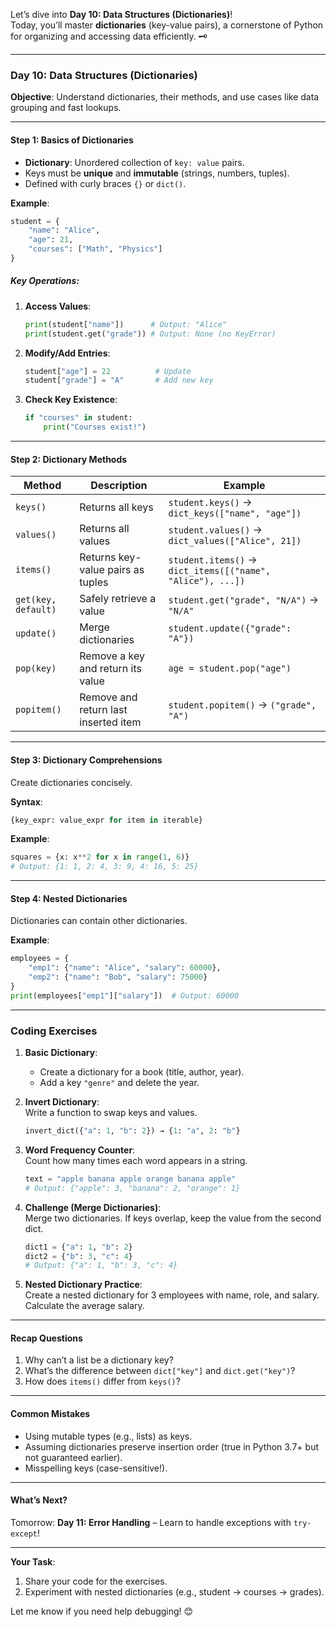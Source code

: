 Let’s dive into **Day 10: Data Structures (Dictionaries)**!  
Today, you’ll master **dictionaries** (key-value pairs), a cornerstone of Python for organizing and accessing data efficiently. 🗝️  

---

### **Day 10: Data Structures (Dictionaries)**  
**Objective**: Understand dictionaries, their methods, and use cases like data grouping and fast lookups.  

---

#### **Step 1: Basics of Dictionaries**  
- **Dictionary**: Unordered collection of `key: value` pairs.  
- Keys must be **unique** and **immutable** (strings, numbers, tuples).  
- Defined with curly braces `{}` or `dict()`.  

**Example**:  
```python  
student = {  
    "name": "Alice",  
    "age": 21,  
    "courses": ["Math", "Physics"]  
}  
```  

##### **Key Operations**:  
1. **Access Values**:  
   ```python  
   print(student["name"])      # Output: "Alice"  
   print(student.get("grade")) # Output: None (no KeyError)  
   ```  
2. **Modify/Add Entries**:  
   ```python  
   student["age"] = 22          # Update  
   student["grade"] = "A"       # Add new key  
   ```  
3. **Check Key Existence**:  
   ```python  
   if "courses" in student:  
       print("Courses exist!")  
   ```  

---

#### **Step 2: Dictionary Methods**  
| Method          | Description                          | Example                          |  
|-----------------|--------------------------------------|----------------------------------|  
| `keys()`        | Returns all keys                     | `student.keys()` → `dict_keys(["name", "age"])` |  
| `values()`      | Returns all values                   | `student.values()` → `dict_values(["Alice", 21])` |  
| `items()`       | Returns key-value pairs as tuples    | `student.items()` → `dict_items([("name", "Alice"), ...])` |  
| `get(key, default)` | Safely retrieve a value          | `student.get("grade", "N/A")` → `"N/A"` |  
| `update()`      | Merge dictionaries                   | `student.update({"grade": "A"})` |  
| `pop(key)`      | Remove a key and return its value    | `age = student.pop("age")` |  
| `popitem()`     | Remove and return last inserted item | `student.popitem()` → `("grade", "A")` |  

---

#### **Step 3: Dictionary Comprehensions**  
Create dictionaries concisely.  

**Syntax**:  
```python  
{key_expr: value_expr for item in iterable}  
```  

**Example**:  
```python  
squares = {x: x**2 for x in range(1, 6)}  
# Output: {1: 1, 2: 4, 3: 9, 4: 16, 5: 25}  
```  

---

#### **Step 4: Nested Dictionaries**  
Dictionaries can contain other dictionaries.  

**Example**:  
```python  
employees = {  
    "emp1": {"name": "Alice", "salary": 60000},  
    "emp2": {"name": "Bob", "salary": 75000}  
}  
print(employees["emp1"]["salary"])  # Output: 60000  
```  

---

### **Coding Exercises**  
1. **Basic Dictionary**:  
   - Create a dictionary for a book (title, author, year).  
   - Add a key `"genre"` and delete the year.  

2. **Invert Dictionary**:  
   Write a function to swap keys and values.  
   ```python  
   invert_dict({"a": 1, "b": 2}) → {1: "a", 2: "b"}  
   ```  

3. **Word Frequency Counter**:  
   Count how many times each word appears in a string.  
   ```python  
   text = "apple banana apple orange banana apple"  
   # Output: {"apple": 3, "banana": 2, "orange": 1}  
   ```  

4. **Challenge (Merge Dictionaries)**:  
   Merge two dictionaries. If keys overlap, keep the value from the second dict.  
   ```python  
   dict1 = {"a": 1, "b": 2}  
   dict2 = {"b": 3, "c": 4}  
   # Output: {"a": 1, "b": 3, "c": 4}  
   ```  

5. **Nested Dictionary Practice**:  
   Create a nested dictionary for 3 employees with name, role, and salary.  
   Calculate the average salary.  

---

#### **Recap Questions**  
1. Why can’t a list be a dictionary key?  
2. What’s the difference between `dict["key"]` and `dict.get("key")`?  
3. How does `items()` differ from `keys()`?  

---

#### **Common Mistakes**  
- Using mutable types (e.g., lists) as keys.  
- Assuming dictionaries preserve insertion order (true in Python 3.7+ but not guaranteed earlier).  
- Misspelling keys (case-sensitive!).  

---

#### **What’s Next?**  
Tomorrow: **Day 11: Error Handling** – Learn to handle exceptions with `try-except`!  

---

**Your Task**:  
1. Share your code for the exercises.  
2. Experiment with nested dictionaries (e.g., student → courses → grades).  

Let me know if you need help debugging! 😊
